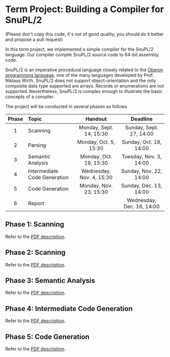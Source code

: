# Term Project: Building a Compiler for SnuPL/2

(Please don't copy this code, it's not of good quality, you should do it better and propose a pull request)

In this term project, we implemented a simple compiler for the SnuPL/2 language. 
Our compiler compile SnuPL/2 source code to 64-bit assembly code.

SnuPL/2 is an imperative procedural language closely related to the [Oberon programming language](https://people.inf.ethz.ch/wirth/Oberon/index.html), one of the many languages developed by Prof. Niklaus Wirth. 
SnuPL/2 does not support object-orientation and the only composite data type supported are arrays. 
Records or enumerations are not supported. 
Nevertheless, SnuPL/2 is complex enough to illustrate the basic concepts of a compiler.

The project will be conducted in several phases as follows

| Phase | Topic | Handout | Deadline |
|:-----:|:---   |:-------:|:--------:|
| 1     | Scanning | Monday, Sept. 14, 15:30 | Sunday, Sept. 27, 14:00 |
| 2     | Parsing  | Monday, Oct. 5, 15:30 | Sunday, Oct. 18, 14:00 |
| 3     | Semantic Analysis | Monday, Oct. 19, 15:30 | Tuesday, Nov. 3, 14:00 |
| 4     | Intermediate Code Generation | Wednesday, Nov. 4, 15:30 | Sunday, Nov. 22, 14:00 |
| 5     | Code Generation | Monday, Nov. 23, 15:30 | Sunday, Dec. 13, 14:00 |
| 6     | Report          |                        | Wednesday, Dec. 16, 14:00 |

## Phase 1: Scanning

Refer to the [PDF description](/specification/1.Scanning.pdf).

## Phase 2: Scanning

Refer to the [PDF description](/specification/2.Parsing.pdf).

## Phase 3: Semantic Analysis

Refer to the [PDF description](/specification/3.Semantic.Analysis.pdf.pdf).

## Phase 4: Intermediate Code Generation

Refer to the [PDF description](/specification/4.Intermediate.Code.Generation.pdf).

## Phase 5: Code Generation

Refer to the [PDF description](/specification/5.Code.Generation.pdf).
